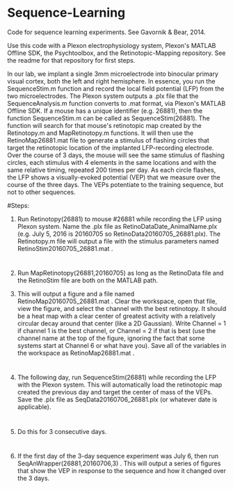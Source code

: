 # Sequence-Learning
Code for sequence learning experiments.  See Gavornik &amp; Bear, 2014. 

Use this code with a Plexon electrophysiology system, Plexon's MATLAB Offline SDK, the Psychtoolbox, and the Retinotopic-Mapping repository. See the readme for that repository for first steps.  

In our lab, we implant a single 3mm microelectrode into binocular primary visual cortex, both the left and right hemisphere. In essence, you run the SequenceStim.m function and record the local field potential (LFP) from the two microelectrodes.  The Plexon system outputs a .plx file that the SequenceAnalysis.m function converts to .mat format, via Plexon's MATLAB Offline SDK.  If a mouse has a unique identifier (e.g. 26881), then the function SequenceStim.m can be called as SequenceStim(26881).  The function will search for that mouse's retinotopic map created by the Retinotopy.m and MapRetinotopy.m functions.  It will then use the RetinoMap26881.mat file to generate a stimulus of flashing circles that target the retinotopic location of the implanted LFP-recording electrode. Over the course of 3 days, the mouse will see the same stimulus of flashing circles, each stimulus with 4 elements in the same locations and with the same relative timing, repeated 200 times per day.  As each circle flashes, the LFP shows a visually-evoked potential (VEP) that we measure over the course of the three days.  The VEPs potentiate to the training sequence, but not to other sequences.

#Steps:
1) Run Retinotopy(26881) to mouse #26881 while recording the LFP using Plexon system. Name the .plx file as RetinoDataDate_AnimalName.plx (e.g. July 5, 2016 is 20160705 so RetinoData20160705_26881.plx).  The Retinotopy.m file will output a file with the stimulus parameters named RetinoStim20160705_26881.mat .
#
2) Run MapRetinotopy(26881,20160705) as long as the RetinoData file and the RetinoStim file are both on the MATLAB path.

3) This will output a figure and a file named RetinoMap20160705_26881.mat . Clear the workspace, open that file, view the figure, and select the channel with the best retinotopy.  It should be a heat map with a clear center of greatest activity with a relatively circular decay around that center (like a 2D Gaussian). Write Channel = 1 if channel 1 is the best channel, or Channel = 2 if that is best (use the channel name at the top of the figure, ignoring the fact that some systems start at Channel 6 or what have you). Save all of the variables in the workspace as RetinoMap26881.mat .
#
4) The following day, run SequenceStim(26881) while recording the LFP with the Plexon system.  This will automatically load the retinotopic map created the previous day and target the center of mass of the VEPs. Save the .plx file as SeqData20160706_26881.plx (or whatever date is applicable).
#
5) Do this for 3 consecutive days.
#
6) If the first day of the 3-day sequence experiment was July 6, then run SeqAnWrapper(26881,20160706,3) .  This will output a series of figures that show the VEP in response to the sequence and how it changed over the 3 days.
